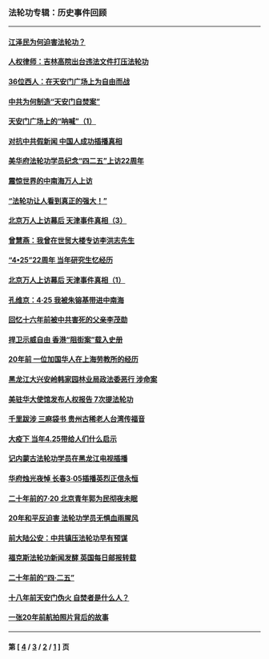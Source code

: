 ### 法轮功专辑：历史事件回顾
---
#### [江泽民为何迫害法轮功？](../../pages/nf5793/n13876324.md?01090430) 
#### [人权律师：吉林高院出台违法文件打压法轮功](../../pages/nf5793/n13825665.md?01090430) 
#### [36位西人：在天安门广场上为自由而战](../../pages/nf5793/n13390029.md?01090430) 
#### [中共为何制造“天安门自焚案”](../../pages/nf5793/n13183270.md?01090430) 
#### [天安门广场上的“呐喊”（1）](../../pages/nf5793/n13105277.md?01090430) 
#### [对抗中共假新闻 中国人成功插播真相](../../pages/nf5793/n12910618.md?01090430) 
#### [美华府法轮功学员纪念“四二五”上访22周年](../../pages/nf5793/n12904445.md?01090430) 
#### [震惊世界的中南海万人上访](../../pages/nf5793/n12903976.md?01090430) 
#### [“法轮功让人看到真正的强大！”](../../pages/nf5793/n12903195.md?01090430) 
#### [北京万人上访幕后 天津事件真相（3）](../../pages/nf5793/n12902807.md?01090430) 
#### [曾慧燕：我曾在世贸大楼专访李洪志先生](../../pages/nf5793/n12898729.md?01090430) 
#### [“4•25”22周年 当年研究生忆经历](../../pages/nf5793/n12894152.md?01090430) 
#### [北京万人上访幕后 天津事件真相（1）](../../pages/nf5793/n12885174.md?01090430) 
#### [孔维京：4·25 我被朱镕基带进中南海](../../pages/nf5793/n12864987.md?01090430) 
#### [回忆十六年前被中共害死的父亲李茂勋](../../pages/nf5793/n12880270.md?01090430) 
#### [捍卫示威自由 香港“阻街案”载入史册](../../pages/nf5793/n12811245.md?01090430) 
#### [20年前 一位加国华人在上海劳教所的经历](../../pages/nf5793/n12707932.md?01090430) 
#### [黑龙江大兴安岭韩家园林业局政法委恶行 涉命案](../../pages/nf5793/n12622815.md?01090430) 
#### [美驻华大使馆发布人权报告 7次提法轮功](../../pages/nf5793/n12520541.md?01090430) 
#### [千里跋涉 三麻袋书 贵州古稀老人台湾传福音](../../pages/nf5793/n12198750.md?01090430) 
#### [大疫下 当年4.25带给人们什么启示](../../pages/nf5793/n12058565.md?01090430) 
#### [记内蒙古法轮功学员在黑龙江电视插播](../../pages/nf5793/n11699194.md?01090430) 
#### [华府烛光夜悼 长春3·05插播英烈正信永恒](../../pages/nf5793/n11397432.md?01090430) 
#### [二十年前的7·20 北京青年郭为民彻夜未眠](../../pages/nf5793/n11354195.md?01090430) 
#### [20年和平反迫害 法轮功学员无惧血雨腥风](../../pages/nf5793/n11348279.md?01090430) 
#### [前大陆公安：中共镇压法轮功早有预谋](../../pages/nf5793/n11352168.md?01090430) 
#### [福克斯法轮功新闻发酵  英国每日邮报转载](../../pages/nf5793/n11285952.md?01090430) 
#### [二十年前的“四·二五”](../../pages/nf5793/n11207639.md?01090430) 
#### [十八年前天安门伪火 自焚者是什么人？](../../pages/nf5793/n10996556.md?01090430) 
#### [一张20年前航拍照片背后的故事](../../pages/nf5793/n10693797.md?01090430) 

---
#### 第 [ [4](./4.md?01090430) / [3](./3.md?01090430) / [2](./2.md?01090430) / [1](./1.md?01090430) ] 页
